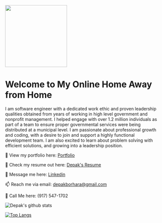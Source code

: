 <img src="https://media3.giphy.com/media/ggtpYV17RP9lTbc542/giphy.gif?cid=ecf05e47t46w6s0zipyci2u6swj68dm2r6zwtvu7dmre049w&rid=giphy.gif&ct=g" width="200" height="200" />

# Welcome to My Online Home Away from Home

I am software engineer with a dedicated work ethic and proven leadership qualities obtained from years of working in high level government and nonprofit management. I helped engage with over 1.2 million individuals as part of a team to ensure proper governmental services were being distributed at a municipal level. I am passionate about professional growth and coding, with a desire to join and support a highly functional development team. I am also excited to learn about problem solving with efficient solutions, and growing into a leadership position.

👀 View my portfolio here: [Portfolio]([https://portfolio-dborhara.vercel.app/])

📝 Check my resume out here: [Depak's Resume](https://docs.google.com/document/d/1Yrot6oZnNa3Hd4SSMJ47Sh65o3ZT9KOhOwPQl3N4rts/edit?usp=sharing)

💬 Message me here: [Linkedin](https://www.linkedin.com/in/depakborhara/)

📫 Reach me via email: [depakborhara@gmail.com](mailto:depakborhara@gmail.com)

📲 Call Me here: (917) 547-1702


![Depak's github stats](https://github-readme-stats.vercel.app/api?username=DBorhara&show_icons=true&theme=dark)

[![Top Langs](https://github-readme-stats.vercel.app/api/top-langs/?username=DBorhara&layout=compact)](https://github.com/DBorhara/github-readme-stats)

<!--
**DBorhara/DBorhara** is a ✨ _special_ ✨ repository because its `README.md` (this file) appears on your GitHub profile.

Here are some ideas to get you started:

- 🔭 I’m currently working on ...
- 🌱 I’m currently learning ...
- 👯 I’m looking to collaborate on ...
- 🤔 I’m looking for help with ...
- 💬 Ask me about ...
- 📫 How to reach me: ...
- 😄 Pronouns: ...
- ⚡ Fun fact: ...
-->
